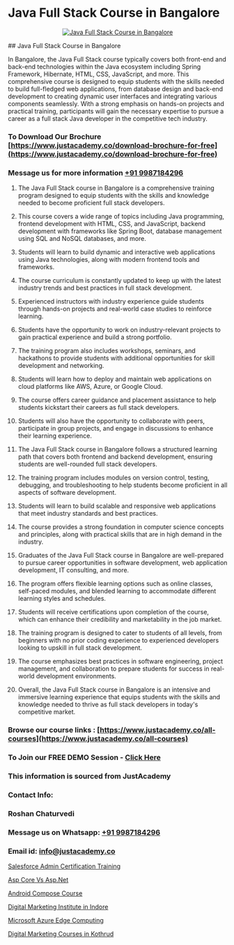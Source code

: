 # Java Full Stack Course in Bangalore

<p align="center">
  <a href="https://justacademy.co/course-detail/core-java-training">
    <img src="https://justacademy.co/storage2/course_image/1677245426_course_image.webp" alt="Java Full Stack Course in Bangalore">
  </a>
</p>
## Java Full Stack Course in Bangalore

In Bangalore, the Java Full Stack course typically covers both front-end and back-end technologies within the Java ecosystem including Spring Framework, Hibernate, HTML, CSS, JavaScript, and more. This comprehensive course is designed to equip students with the skills needed to build full-fledged web applications, from database design and back-end development to creating dynamic user interfaces and integrating various components seamlessly. With a strong emphasis on hands-on projects and practical training, participants will gain the necessary expertise to pursue a career as a full stack Java developer in the competitive tech industry.
### To Download Our Brochure [https://www.justacademy.co/download-brochure-for-free](https://www.justacademy.co/download-brochure-for-free)
### Message us for more information [+91 9987184296](https://api.whatsapp.com/send?phone=919987184296)
1) The Java Full Stack course in Bangalore is a comprehensive training program designed to equip students with the skills and knowledge needed to become proficient full stack developers.

2) This course covers a wide range of topics including Java programming, frontend development with HTML, CSS, and JavaScript, backend development with frameworks like Spring Boot, database management using SQL and NoSQL databases, and more.

3) Students will learn to build dynamic and interactive web applications using Java technologies, along with modern frontend tools and frameworks.

4) The course curriculum is constantly updated to keep up with the latest industry trends and best practices in full stack development.

5) Experienced instructors with industry experience guide students through hands-on projects and real-world case studies to reinforce learning.

6) Students have the opportunity to work on industry-relevant projects to gain practical experience and build a strong portfolio.

7) The training program also includes workshops, seminars, and hackathons to provide students with additional opportunities for skill development and networking.

8) Students will learn how to deploy and maintain web applications on cloud platforms like AWS, Azure, or Google Cloud.

9) The course offers career guidance and placement assistance to help students kickstart their careers as full stack developers.

10) Students will also have the opportunity to collaborate with peers, participate in group projects, and engage in discussions to enhance their learning experience.

11) The Java Full Stack course in Bangalore follows a structured learning path that covers both frontend and backend development, ensuring students are well-rounded full stack developers.

12) The training program includes modules on version control, testing, debugging, and troubleshooting to help students become proficient in all aspects of software development.

13) Students will learn to build scalable and responsive web applications that meet industry standards and best practices.

14) The course provides a strong foundation in computer science concepts and principles, along with practical skills that are in high demand in the industry.

15) Graduates of the Java Full Stack course in Bangalore are well-prepared to pursue career opportunities in software development, web application development, IT consulting, and more.

16) The program offers flexible learning options such as online classes, self-paced modules, and blended learning to accommodate different learning styles and schedules.

17) Students will receive certifications upon completion of the course, which can enhance their credibility and marketability in the job market.

18) The training program is designed to cater to students of all levels, from beginners with no prior coding experience to experienced developers looking to upskill in full stack development.

19) The course emphasizes best practices in software engineering, project management, and collaboration to prepare students for success in real-world development environments.

20) Overall, the Java Full Stack course in Bangalore is an intensive and immersive learning experience that equips students with the skills and knowledge needed to thrive as full stack developers in today's competitive market.

### Browse our course links : [https://www.justacademy.co/all-courses](https://www.justacademy.co/all-courses) 
### To Join our FREE DEMO Session - [Click Here](https://www.justacademy.co/register-for-course-demo)


### This information is sourced from JustAcademy
### Contact Info:
### Roshan Chaturvedi
### Message us on Whatsapp: [+91 9987184296](https://api.whatsapp.com/send?phone=919987184296)
### Email id: [info@justacademy.co](mailto:info@justacademy.co)
                
[Salesforce Admin Certification Training](https://www.linkedin.com/pulse/salesforce-admin-certification-training-software-training-sunnyvale-oehkc?trackingId=DxvNBUhrgl4ctozzgoR52w%3D%3D&lipi=urn%3Ali%3Apage%3Ad_flagship3_company_admin%3BviNdRu1RQq6I56HA85%2BzdA%3D%3D)

[Asp Core Vs Asp.Net](https://www.linkedin.com/pulse/asp-core-vs-aspnet-justacademy-stockport-x3pme?trackingId=jl277kAGs6Cj17qBV0SnUw%3D%3D&lipi=urn%3Ali%3Apage%3Ad_flagship3_company_admin%3Bhrs%2FVe6MQa2w%2FxcFE4Py%2Fw%3D%3D)

[Android Compose Course](https://medium.com/@shivamja27/android-compose-course-e036f56d67fb)

[Digital Marketing Institute in Indore](https://medium.com/@mistersumit961/digital-marketing-institute-in-indore-11f13f7cb3d6)

[Microsoft Azure Edge Computing](https://justacademyin.github.io/justacademy/microsoft-azure-edge-computing)

[Digital Marketing Courses in Kothrud](https://justacademyin.github.io/justacademy/digital-marketing-courses-in-kothrud)

